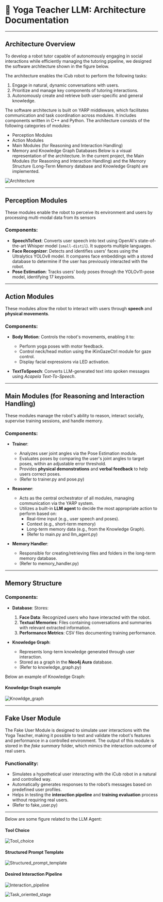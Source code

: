 # 🧘 Yoga Teacher LLM: Architecture Documentation

---

## Architecture Overview
To develop a robot tutor capable of autonomously engaging in social interactions while efficiently managing the tutoring pipeline, we designed the software architecture shown in the figure below.

The architecture enables the iCub robot to perform the following tasks:

1. Engage in natural, dynamic conversations with users.
2. Prioritize and manage key components of tutoring interactions.
3. Autonomously create and retrieve both user-specific and general knowledge.

The software architecture is built on YARP middleware, which facilitates communication and task coordination across modules. 
It includes components written in C++ and Python. The architecture consists of the following categories of modules:

- Perception Modules
- Action Modules
- Main Modules (for Reasoning and Interaction Handling)
- Memory and Knowledge Graph Databases
Below is a visual representation of the architecture. In the current project, the Main Modules (for Reasoning and Interaction Handling) and the Memory Structure (Long-Term Memory database and Knowledge Graph) are implemented.


![Architecture](.media/arch_yoga2.png)

---

## Perception Modules

These modules enable the robot to perceive its environment and users by processing multi-modal data from its sensors

### Components:
- **SpeechToText**: Converts user speech into text using OpenAI's state-of-the-art Whisper model (`small-distil`). It supports multiple languages.
- **Face Recognizer**: Detects and identifies users' faces using the Ultralytics YOLOv8 model. It compares face embeddings with a stored database to determine if the user has previously interacted with the robot.  
- **Pose Estimation**: Tracks users' body poses through the YOLOv11-pose model, identifying 17 keypoints.

---

## Action Modules
These modules allow the robot to interact with users through **speech** and **physical movements**.

### Components:
- **Body Motion**: Controls the robot's movements, enabling it to:
  - Perform yoga poses with motor feedback.
  - Control neck/head motion using the iKinGazeCtrl module for gaze control.
  - Display facial expressions via LED activation.  


- **TextToSpeech**: Converts LLM-generated text into spoken messages using _Acapela Text-To-Speech_.

---

## Main Modules (for Reasoning and Interaction Handling)
These modules manage the robot's ability to reason, interact socially, supervise training sessions, and handle memory.

### Components:
- **Trainer**:
  - Analyzes user joint angles via the Pose Estimation module.
  - Evaluates poses by comparing the user's joint angles to target poses, within an adjustable error threshold.
  - Provides **physical demonstrations** and **verbal feedback** to help users correct poses.
  - (Refer to trainer.py and pose.py)

  
- **Reasoner**:
  - Acts as the central orchestrator of all modules, managing communication via the YARP system.  
  - Utilizes a built-in **LLM agent** to decide the most appropriate action to perform based on:
    - Real-time input (e.g., user speech and poses).
    - Context (e.g., short-term memory)
    - Long-term memory data (e.g., from the Knowledge Graph).
    - (Refer to main.py and llm_agent.py)


- **Memory Handler**:
  - Responsible for creating/retrieving files and folders in the long-term memory database.
  - (Refer to memory_handler.py)
  
---

## **Memory Structure**
### Components:
- **Database**: Stores:
  1. **Face Data**: Recognized users who have interacted with the robot.
  2. **Textual Memories**: Files containing conversations and summaries with relevant extracted information.
  3. **Performance Metrics**: CSV files documenting training performance.


- **Knowledge Graph**: 
  - Represents long-term knowledge generated through user interaction. 
  - Stored as a graph in the **Neo4j Aura** database.
  - (Refer to knowledge_graph.py)

Below an example of Knowledge Graph:

#### Knowledge Graph example
![Knowldge_graph](.media/graph_example.jpeg)

---

## **Fake User Module**

The Fake User Module is designed to simulate user interactions with the Yoga Teacher, making it possible to test and validate the robot's features and performance in a controlled environment. 
The output of this module is stored in the _fake summary_ folder, which mimics the interaction outcome of real users.

### Functionality:
- Simulates a hypothetical user interacting with the iCub robot in a natural and controlled way.
- Automatically generates responses to the robot’s messages based on predefined user profiles.
- Helps in testing the **interaction pipeline** and **training evaluation** process without requiring real users.
- (Refer to fake_user.py)

---

Below are some figure related to the LLM Agent:

#### Tool Choice
![Tool_choice](.media/llm_agent_toolchoice.png)

#### Structured Prompt Template
![Structured_prompt_template](.media/structured_prompt_template.png
)
#### Desired Interaction Pipeline
![Interaction_pipeline](.media/interaction_pipeline.png)

![Task_oriented_stage](.media/task_oriented_stage.png)


